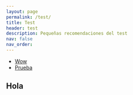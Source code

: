 ```yaml
---
layout: page
permalink: /test/
title: Test
header: test
description: Pequeñas recomendaciones del test
nav: false
nav_order:
---
```

<ul>
  <li class="inline-block px-3">
    <a href="working.org">Wow</a>
  </li>
  <li class="inline-block px-3">
    <a href="youtube.com">Prueba</a>
  </li>
</ul>

<h2>Hola</h2>